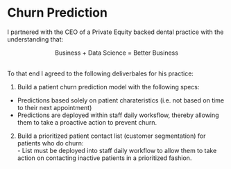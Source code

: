 # Churn Prediction 
I partnered with the CEO of a Private Equity backed dental practice with the understanding that:  
  <p align='center'>
  Business  +  Data Science  =  Better Business
  </p>
  <br>
  To that end I agreed to the following deliverbales for his practice:  
  
  1. Build a patient churn prediction model with the following specs:  
  - Predictions based solely on patient charateristics (i.e. not based on time to their next appointment)  
  - Predictions are deployed within staff daily worksflow, thereby allowing them to take a proactive action to prevent churn. 
    
  2. Build a prioritized patient contact list (customer segmentation) for patients who do churn:  
    - List must be deployed into staff daily workflow to allow them to take action on contacting inactive patients in a prioritized fashion.


